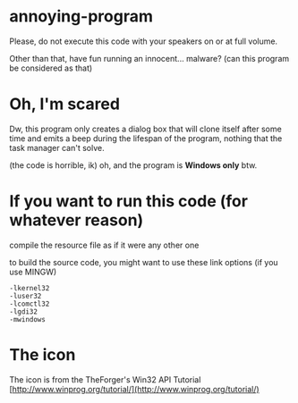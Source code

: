 # annoying-program

Please, do not execute this code with your speakers on or at full volume.

Other than that, have fun running an innocent... malware? (can this program be considered as that)

# Oh, I'm scared

Dw, this program only creates a dialog box that will clone itself after some time and
emits a beep during the lifespan of the program, nothing that the task manager can't solve.

(the code is horrible, ik) oh, and the program is __Windows only__ btw.

# If you want to run this code (for whatever reason)

compile the resource file as if it were any other one

to build the source code, you might want to use these link options (if you use MINGW)

```
-lkernel32
-luser32
-lcomctl32
-lgdi32
-mwindows
```

# The icon

The icon is from the TheForger's Win32 API Tutorial [http://www.winprog.org/tutorial/](http://www.winprog.org/tutorial/)
